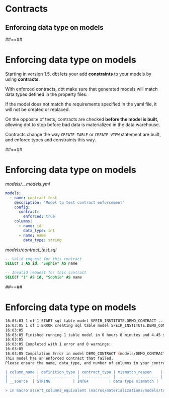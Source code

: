<!-- .slide: class="transition"-->

# Contracts

## Enforcing data type on models

##==##

# Enforcing data type on models

Starting in version 1.5, dbt lets your add **constraints** to your models by using **contracts**.

With enforced contracts, dbt make sure that generated models will match data types defined in the property files.

If the model does not match the requirements specified in the yaml file, it will not be created or replaced.

On the opposite of tests, contracts are checked **before the model is built**, allowing dbt to stop before bad data is materialized in the data warehouse.

Contracts change the way `CREATE TABLE` or `CREATE VIEW` statement are built, and enforce types and constraints this way.

##==##

<!-- .slide: class="with-code"-->

# Enforcing data type on models

_models/\_\_models.yml_

```yaml
models:
  - name: contract_test
    description: 'Model to test contract enforcement'
    config:
      contract:
        enforced: true
    columns:
      - name: id
        data_type: int
      - name: name
        data_type: string
```

_models/contract_test.sql_

```sql
-- Valid request for this contract
SELECT 1 AS id, "Sophie" AS name

-- Invalid request for this contract
SELECT "1" AS id, "Sophie" AS name
```

##==##

<!-- .slide: class="with-code max-height"-->

# Enforcing data type on models

```bash
16:03:03 1 of 1 START sql table model SFEIR_INSTITUTE.DEMO_CONTRACT ................................ [RUN]
16:03:05 1 of 1 ERROR creating sql table model SFEIR_INSTITUTE.DEMO_CONTRACT ....................... [ERROR in 1.73s]
16:03:05
16:03:05 Finished running 1 table model in 0 hours 0 minutes and 4.45 seconds (4.45s).
16:03:05
16:03:05 Completed with 1 error and 0 warnings:
16:03:05
16:03:05 Compilation Error in model DEMO_CONTRACT (models/DEMO_CONTRACT.sql)
This model has an enforced contract that failed.
Please ensure the name, data_type, and number of columns in your contract match the columns in your model's definition.

| column_name | definition_type | contract_type | mismatch_reason    |
| ----------- | --------------- | ------------- | ------------------ |
| __source  | STRING          | INT64         | data type mismatch |

> in macro assert_columns_equivalent (macros/materializations/models/table/columns_spec_ddl.sql)
```
